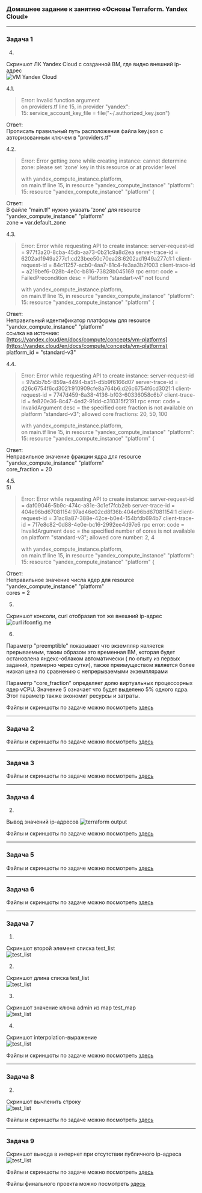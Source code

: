 ### Домашнее задание к занятию «Основы Terraform. Yandex Cloud»

***
### Задача 1  
4.  
Скриншот ЛК Yandex Cloud с созданной ВМ, где видно внешний ip-адрес  
![VM Yandex Cloud](1/m3_ex2_1_4.png)  

4.1.  
  > Error: Invalid function argument  
  > on providers.tf line 15, in provider "yandex":  
  > 15:   service_account_key_file = file("~/.authorized_key.json")  
  
Ответ:  
Прописать правильный путь расположения файла key.json с авторизованным ключем в "providers.tf"  

4.2.  
  > Error: Error getting zone while creating instance: cannot determine zone: please set 'zone' key in this resource or at provider level  
  >   
  >  with yandex_compute_instance.platform,  
  >  on main.tf line 15, in resource "yandex_compute_instance" "platform":  
  >  15: resource "yandex_compute_instance" "platform" {  

Ответ:  
В файле "main.tf" нужно указать 'zone' для resource "yandex_compute_instance" "platform"  
zone = var.default_zone

4.3.  
  > Error: Error while requesting API to create instance: server-request-id = 977f3a20-8cba-45db-aa73-0b21c9a8d2ea server-trace-id = 6202ad1949a277c1:cd23bee50c70ea28:6202ad1949a277c1:1 client-request-id = 84c11257-acb0-4aa7-81c4-fe3aa3b2f003 client-trace-id = a219bef6-028b-4e0c-b816-73828b045169 rpc error: code = FailedPrecondition desc = Platform "standart-v4" not found  
  >   
  >  with yandex_compute_instance.platform,  
  >   on main.tf line 15, in resource "yandex_compute_instance" "platform":  
  >   15: resource "yandex_compute_instance" "platform" {  

Ответ:  
Неправильный идентификатор платформы для resource "yandex_compute_instance" "platform"  
ссылка на источник: [https://yandex.cloud/en/docs/compute/concepts/vm-platforms](https://yandex.cloud/en/docs/compute/concepts/vm-platforms)  
platform_id = "standard-v3"

4.4.  
  > Error: Error while requesting API to create instance: server-request-id = 97a5b7b5-859a-4494-ba51-d5b9f6166d07 server-trace-id = d26c6754f6cd3021:910909cfe8a764b6:d26c6754f6cd3021:1 client-request-id = 7747d459-8a38-4136-bf03-60336058c6b7 client-trace-id = fe820e36-8c47-4ed2-91dd-c310315f2191 rpc error: code = InvalidArgument desc = the specified core fraction is not available on platform "standard-v3"; allowed core fractions: 20, 50, 100  
  >  
  >  with yandex_compute_instance.platform,  
  >  on main.tf line 15, in resource "yandex_compute_instance" "platform":  
  >  15: resource "yandex_compute_instance" "platform" {  

Ответ:  
Неправильное значение фракции ядра для resource "yandex_compute_instance" "platform"  
core_fraction = 20

4.5.  
5)
  > Error: Error while requesting API to create instance: server-request-id = daf09046-5b9c-474c-a81e-3c1ef7fcb2eb server-trace-id = 404e96bd67081154:97ad46e02cd8f36b:404e96bd67081154:1 client-request-id = 31ac8a87-388e-42ce-b0e4-154bfdb694b7 client-trace-id = 717e8c82-0d88-4e0e-bc16-2992ee4d97e6 rpc error: code = InvalidArgument desc = the specified number of cores is not available on platform "standard-v3"; allowed core number: 2, 4  
  >   
  >  with yandex_compute_instance.platform,  
  >  on main.tf line 15, in resource "yandex_compute_instance" "platform":  
  >  15: resource "yandex_compute_instance" "platform" {  

Ответ:  
Неправильное значение числа ядер для resource "yandex_compute_instance" "platform"  
cores = 2

5.  
Скриншот консоли, curl отобразил тот же внешний ip-адрес  
![curl ifconfig.me](1/m3_ex2_1_5.png)  

6.  
Параметр "preemptible" показывает что экземпляр является прерываемым, таким образом это временная ВМ, которая будет остановлена яндекс-облаком автоматически ( по опыту из первых заданий, примерно через сутки), также преимуществом является более низкая цена по сравнению с непрерываемыми экземплярами

Параметр "core_fraction" определяет долю виртуальных процессорных ядер vCPU. Значение 5 означает что будет выделено 5% одного ядра.
Этот параметр также экономит ресурсы и затраты.

Файлы и скриншоты по задаче можно посмотреть [здесь](1/)  

***
### Задача 2  
Файлы и скриншоты по задаче можно посмотреть [здесь](2/)  

***
### Задача 3  
Файлы и скриншоты по задаче можно посмотреть [здесь](3/)  

***
### Задача 4  
2. 
Вывод значений ip-адресов 
![terraform output](4/m3_ex2_4_2.png)  

Файлы и скриншоты по задаче можно посмотреть [здесь](4/)  

***
### Задача 5  
Файлы и скриншоты по задаче можно посмотреть [здесь](5/)  

***
### Задача 6  
Файлы и скриншоты по задаче можно посмотреть [здесь](6/)  

***
### Задача 7  
1.  
Скриншот второй элемент списка test_list  
![test_list](7/m3_ex2_7_1.png)  

2.  
Скриншот длина списка test_list  
![test_list](7/m3_ex2_7_2.png)  

3.  
Скриншот значение ключа admin из map test_map  
![test_list](7/m3_ex2_7_3.png)  

4.  
Скриншот interpolation-выражение  
![test_list](7/m3_ex2_7_4.png)  

Файлы и скриншоты по задаче можно посмотреть [здесь](7/)  

***
### Задача 8  
2.  
Скриншот вычленить строку  
![test_list](8/m3_ex2_8_2.png)  

Файлы и скриншоты по задаче можно посмотреть [здесь](8/)  

***
### Задача 9  
Скриншот выхода в интернет при  отсутствии публичного ip-адреса  
![test_list](9/m3_ex2_9__3.png)  

Файлы и скриншоты по задаче можно посмотреть [здесь](9/)  


Файлы финального проекта можно посмотреть [здесь](src/)  


